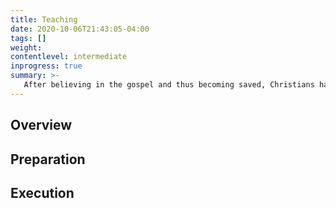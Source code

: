 ```yaml
---
title: Teaching
date: 2020-10-06T21:43:05-04:00
tags: []
weight: 
contentlevel: intermediate
inprogress: true
summary: >-
   After believing in the gospel and thus becoming saved, Christians have before them the task of learning all the truth contained in the Bible, God's Word given to man, the very Mind of Christ (1 Corinthians 2:16). Fortunately, God has set in place people in the Body to assist in this learning process by mining truth from the Bible, organizing it, and then communicating it through various means to those under their care. Teachers fulfill a critical role in the Church, and have a correspondingly high level of authority (although said authority needs to be exercised wisely). This page describes teaching ministries at a high level, preparing for teaching ministries, and executing teaching ministries.
---
```


## Overview

## Preparation

## Execution
